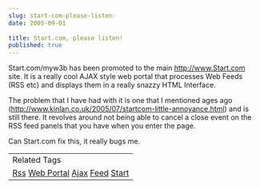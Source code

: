 ```yaml
---
slug: start-com-please-listen-
date: 2005-09-01
 
title: Start.com, please listen!
published: true
---
```

Start.com/myw3b has been promoted to the main <a href="http://www.Start.com">http://www.Start.com</a> site.  It is a really cool AJAX style web portal that processes Web Feeds (RSS etc) and displays them in a really snazzy HTML Interface.<p />The problem that I have had with it is one that I mentioned ages ago (<a href="http://www.kinlan.co.uk/2005/07/startcom-little-annoyance.html">http://www.kinlan.co.uk/2005/07/startcom-little-annoyance.html</a>) and is still there.  It revolves around not being able to cancel a close event on the RSS feed panels that you have when you enter the page.<p />Can Start.com fix this, it really bugs me.<p /><table class="TechnoratiHead TagHeader">
<tr><td>Related Tags</td></tr>
<tr class="Technorati"><td>
<a href="https://paul.kinlan.me/tags/Rss" class="Tag" rel="tag">Rss</a> <a href="https://paul.kinlan.me/tags/Web%20Portal" class="Tag" rel="tag">Web Portal</a> <a href="https://paul.kinlan.me/tags/Ajax" class="Tag" rel="tag">Ajax</a> <a href="https://paul.kinlan.me/tags/Feed" class="Tag" rel="tag">Feed</a> <a href="https://paul.kinlan.me/tags/Start" class="Tag" rel="tag">Start</a>
</td></tr>
</table><div class="blogger-post-footer"><img class="posterous_download_image" src="https://blogger.googleusercontent.com/tracker/8109338-112561046611579955?l=www.kinlan.co.uk%2Findex.html" height="1" alt="" width="1" /></div>

